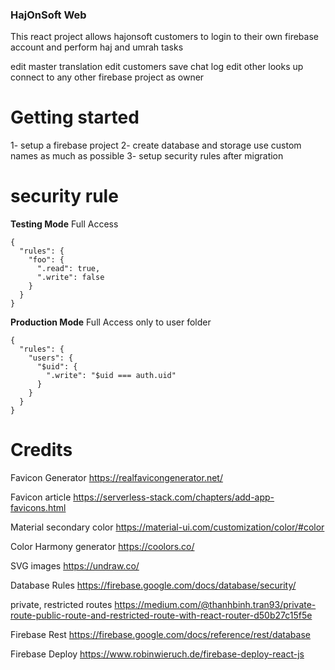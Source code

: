 ### HajOnSoft Web

This react project allows hajonsoft customers to login to their own firebase account and perform haj and umrah tasks

edit master translation 
edit customers 
save chat log
edit other looks up 
connect to any other firebase project as owner

# Getting started 

1- setup a firebase project 
2- create database and storage use custom names as much as possible
3- setup security rules after migration 


# security rule 
**Testing Mode** Full Access

```
{
  "rules": {
    "foo": {
      ".read": true,
      ".write": false
    }
  }
}
```

**Production Mode** Full Access only to user folder

```
{
  "rules": {
    "users": {
      "$uid": {
        ".write": "$uid === auth.uid"
      }
    }
  }
}
```


# Credits

Favicon Generator https://realfavicongenerator.net/

Favicon article https://serverless-stack.com/chapters/add-app-favicons.html

Material secondary color https://material-ui.com/customization/color/#color

Color Harmony generator https://coolors.co/

SVG images https://undraw.co/

Database Rules https://firebase.google.com/docs/database/security/

private, restricted routes https://medium.com/@thanhbinh.tran93/private-route-public-route-and-restricted-route-with-react-router-d50b27c15f5e

Firebase Rest https://firebase.google.com/docs/reference/rest/database

Firebase Deploy https://www.robinwieruch.de/firebase-deploy-react-js

